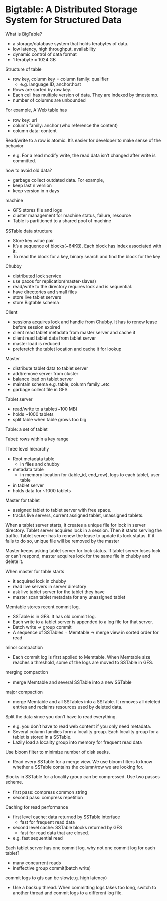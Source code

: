 # Bigtable: A Distributed Storage System for Structured Data

What is BigTable?
- a storage/database system that holds terabytes of data.
- low latency, high throughput, availability
- dynamic control of data format
- 1 terabyte = 1024 GB

Structure of table
- row key, column key = column family: qualifier
    - e.g. language:ID, anchor:host
- Rows are sorted by row key.
- Each cell has multiple version of data. They are indexed by timestamp.
- number of columns are unbounded

For example,  A Web table has
- row key: url
- column family: anchor (who reference the content)
- column data: content


Read/write to a row is atomic. It’s easier for developer to make sense of the behavior
- e.g. For a read modify write, the read data isn’t changed after write is committed.

how to avoid old data?
- garbage collect outdated data. For example,
- keep last n version
- keep version in n days

machine
- GFS stores file and logs
- cluster management for machine status, failure, resource
- Table is partitioned to a shared pool of machine

SSTable data structure
- Store key:value pair
- It’s a sequence of blocks(~64KB). Each block has index associated with it.
- To read the block for a key, binary search and find the block for the key

Chubby
- distributed lock service
- use paxos for replication(master-slaves)
- read/write to the directory requires lock and is sequential.
- have directories and small files
- store live tablet servers
- store Bigtable schema

Client
- sessions acquires lock and handle from Chubby. It has to renew lease before session expired
- client read tablet metadata from master server and cache it
- client read tablet data from tablet server
- master load is reduced
- preferetch the tablet location and cache it for lookup

Master
- distribute tablet data to tablet server
- add/remove server from cluster
- balance load on tablet server
- maintain schema e.g. table, column family…etc
- garbage collect file in GFS

Tablet server
- read/write to a tablet(~100 MB)
- holds ~1000 tablets
- split table when table grows too big


Table: a set of tablet

Tabet: rows within a key range

Three level hierarchy
- Root metadata table
    - in files and chubby
- metadata table
    - in memory
location for (table_id, end_row), logs to each tablet, user table
- in tablet server
- holds data for ~1000 tablets

Master for tablet
- assigned tablet to tablet server with free space.
- tracks live servers, current assigned tablet, unassigned tablets.

When a tablet server starts, it creates a unique file for lock in server directory. Tablet server acquires lock in a session. Then it starts serving the traffic. Tablet server has to renew the lease to update its lock status. If it fails to do so, unique file will be removed by the master

Master keeps asking tablet server for lock status. If tablet server loses lock or can’t respond, master acquires lock for the same file in chubby and delete it.

When master for table starts
- it acquired lock in chubby
- read live servers in server directory
- ask live tablet server for the tablet they have
- master scan tablet metadata for any unassigned tablet

Memtable stores recent commit log.
- SSTable is in GFS. It has old commit log.
- Each write to a tablet server is appended to a log file for that server.
- Batch write -> group commit
- A sequence of SSTables + Memtable -> merge view in sorted order for read

minor compaction
- Each commit log is first applied to Memtable. When Memtable size reaches a threshold, some of the logs are moved to SSTable in GFS.

merging compaction
- merge Memtable and several SSTable into a new SSTable

major compaction
- merge Memtable and all SSTables into a SSTable. It removes all deleted entries and reclaims resources used by deleted data.

Split the data since you don’t have to read everything.
- e.g. you don’t have to read web content if you only need metadata.
- Several column families form a locality group. Each locality group for a tablet is stored in a SSTable.
- Lazily load a locality group into memory for frequent read data

Use bloom filter to minimize number of disk seeks.
- Read every SSTable for a merge view. We use bloom filters to know whether a SSTable contains the column/row we are looking for.

Blocks in SSTable for a locality group can be compressed. Use two passes scheme.
- first pass: compress common string
- second pass: compress repetition

Caching for read performance
- first level cache: data returned by SSTable interface
	- fast for frequent read data
-  second level cache: SSTable blocks returned by GFS
    - fast for read data that are closed.
- e.g. fast sequential read

Each tablet server has one commit log. why not one commit log for each tablet?
- many concurrent reads
- ineffective group commit(batch write)

commit logs to gfs can be slow(e.g. high latency)
- Use a backup thread. When committing logs takes too long, switch to another thread and commit logs to a different log file.
